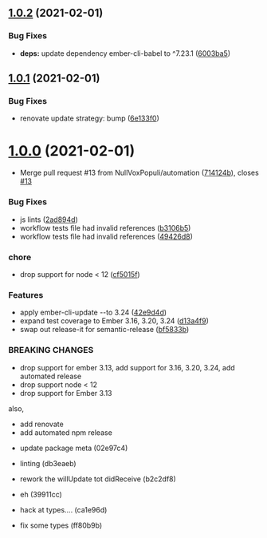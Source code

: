 ## [1.0.2](https://github.com/NullVoxPopuli/ember-lifecycle-component/compare/v1.0.1...v1.0.2) (2021-02-01)


### Bug Fixes

* **deps:** update dependency ember-cli-babel to ^7.23.1 ([6003ba5](https://github.com/NullVoxPopuli/ember-lifecycle-component/commit/6003ba5fc592821549a4a7146dfdb407b8e36053))

## [1.0.1](https://github.com/NullVoxPopuli/ember-lifecycle-component/compare/v1.0.0...v1.0.1) (2021-02-01)


### Bug Fixes

* renovate update strategy: bump ([6e133f0](https://github.com/NullVoxPopuli/ember-lifecycle-component/commit/6e133f02bb7163f3529688fde5be26e0f45b1201))

# [1.0.0](https://github.com/NullVoxPopuli/ember-lifecycle-component/compare/v0.7.0...v1.0.0) (2021-02-01)


* Merge pull request #13 from NullVoxPopuli/automation ([714124b](https://github.com/NullVoxPopuli/ember-lifecycle-component/commit/714124b641a04ad3a0ee1a571f86c321387d2062)), closes [#13](https://github.com/NullVoxPopuli/ember-lifecycle-component/issues/13)


### Bug Fixes

* js lints ([2ad894d](https://github.com/NullVoxPopuli/ember-lifecycle-component/commit/2ad894d1249ced461bcb1ab763bb7412563f31e8))
* workflow tests file had invalid references ([b3106b5](https://github.com/NullVoxPopuli/ember-lifecycle-component/commit/b3106b5c714e92d65aea49e305c6f3421a125057))
* workflow tests file had invalid references ([49426d8](https://github.com/NullVoxPopuli/ember-lifecycle-component/commit/49426d81ec3c5c38d5dca5c6d63015195be93b23))


### chore

* drop support for node < 12 ([cf5015f](https://github.com/NullVoxPopuli/ember-lifecycle-component/commit/cf5015f3ede6f55835b26fbb5a5efac4c65805d6))


### Features

* apply ember-cli-update --to 3.24 ([42e9d4d](https://github.com/NullVoxPopuli/ember-lifecycle-component/commit/42e9d4de786b8ffb7362a7c2a8c286f2020832ee))
* expand test coverage to Ember 3.16, 3.20, 3.24 ([d13a4f9](https://github.com/NullVoxPopuli/ember-lifecycle-component/commit/d13a4f9ffb666688b864ebfe103828679ab6b23e))
* swap out release-it for semantic-release ([bf5833b](https://github.com/NullVoxPopuli/ember-lifecycle-component/commit/bf5833b04c5edc57f2aaad01da3e7e21dcb3e13e))


### BREAKING CHANGES

* drop support for ember 3.13, add support for 3.16, 3.20, 3.24, add automated release
* drop support node < 12
* drop support for Ember 3.13

also,
- add renovate
- add automated npm release

* update package meta (02e97c4)

* linting (db3eaeb)

* rework the willUpdate tot didReceive (b2c2df8)

* eh (39911cc)

* hack at types.... (ca1e96d)

* fix some types (ff80b9b)
